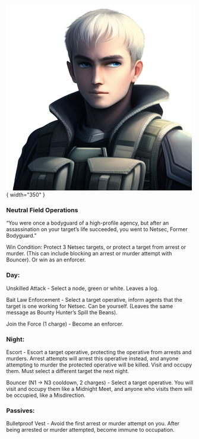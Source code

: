 ![formerbodyguard.png](Images/formerbodyguard.png){ width="350" }

### **Neutral Field Operations**

“You were once a bodyguard of a high-profile agency, but after an assassination on your target’s life succeeded, you went to Netsec, Former Bodyguard.”

Win Condition: Protect 3 Netsec targets, or protect a target from arrest or murder. (This can include blocking an arrest or murder attempt with Bouncer). Or win as an enforcer.

### **Day:**

Unskilled Attack - Select a node, green or white. Leaves a log.

Bait Law Enforcement - Select a target operative, inform agents that the target is one working for Netsec. Can be yourself. (Leaves the same message as Bounty Hunter’s Spill the Beans).

Join the Force (1 charge) - Become an enforcer.

### **Night:**

Escort - Escort a target operative, protecting the operative from arrests and murders. Arrest attempts will arrest this operative instead, and anyone attempting to murder the protected operative will be killed. Visit and occupy them. Must select a different target the next night.

Bouncer (N1 -> N3 cooldown, 2 charges) - Select a target operative. You will visit and occupy them like a Midnight Meet, and anyone who visits them will be occupied, like a Misdirection.

### **Passives:**

Bulletproof Vest - Avoid the first arrest or murder attempt on you. After being arrested or murder attempted, become immune to occupation.